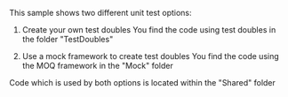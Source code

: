 ﻿This sample shows two different unit test options:
1) Create your own test doubles
You find the code using test doubles in the folder "TestDoubles"

2) Use a mock framework to create test doubles 
You find the code using the MOQ framework in the "Mock" folder


Code which is used by both options is located within the "Shared" folder
